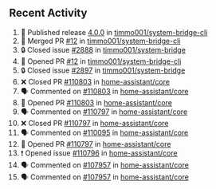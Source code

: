 ## Recent Activity

<!--START_SECTION:activity-->
1. 🚀 Published release [4.0.0](https://github.com/4.0.0) in [timmo001/system-bridge-cli](https://github.com/timmo001/system-bridge-cli)
2. 🎉 Merged PR [#12](https://github.com/timmo001/system-bridge-cli/pull/12) in [timmo001/system-bridge-cli](https://github.com/timmo001/system-bridge-cli)
3. 🔒 Closed issue [#2888](https://github.com/timmo001/system-bridge/issues/2888) in [timmo001/system-bridge](https://github.com/timmo001/system-bridge)
4. 💪 Opened PR [#12](https://github.com/timmo001/system-bridge-cli/pull/12) in [timmo001/system-bridge-cli](https://github.com/timmo001/system-bridge-cli)
5. 🔒 Closed issue [#2897](https://github.com/timmo001/system-bridge/issues/2897) in [timmo001/system-bridge](https://github.com/timmo001/system-bridge)
6. ❌ Closed PR [#110803](https://github.com/home-assistant/core/pull/110803) in [home-assistant/core](https://github.com/home-assistant/core)
7. 🗣 Commented on [#110803](https://github.com/home-assistant/core/issues/110803) in [home-assistant/core](https://github.com/home-assistant/core)
8. 💪 Opened PR [#110803](https://github.com/home-assistant/core/pull/110803) in [home-assistant/core](https://github.com/home-assistant/core)
9. 🗣 Commented on [#110797](https://github.com/home-assistant/core/issues/110797) in [home-assistant/core](https://github.com/home-assistant/core)
10. ❌ Closed PR [#110797](https://github.com/home-assistant/core/pull/110797) in [home-assistant/core](https://github.com/home-assistant/core)
11. 🗣 Commented on [#110095](https://github.com/home-assistant/core/issues/110095) in [home-assistant/core](https://github.com/home-assistant/core)
12. 💪 Opened PR [#110797](https://github.com/home-assistant/core/pull/110797) in [home-assistant/core](https://github.com/home-assistant/core)
13. ❗ Opened issue [#110796](https://github.com/home-assistant/core/issues/110796) in [home-assistant/core](https://github.com/home-assistant/core)
14. 🗣 Commented on [#107957](https://github.com/home-assistant/core/issues/107957) in [home-assistant/core](https://github.com/home-assistant/core)
15. 🗣 Commented on [#107957](https://github.com/home-assistant/core/issues/107957) in [home-assistant/core](https://github.com/home-assistant/core)
<!--END_SECTION:activity-->
